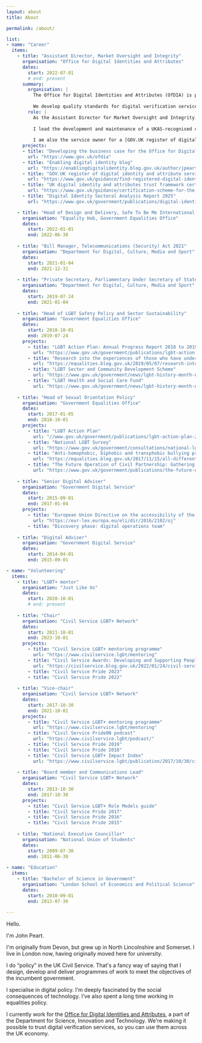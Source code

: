 ```yaml
---
layout: about
title: About

permalink: /about/

list:
- name: "Career"
  items:
    - title: "Assistant Director, Market Oversight and Integrity"
      organisation: "Office for Digital Identities and Attributes"
      dates:
        start: 2022-07-01
        # end: present
      summary:
        organisation: | 
          The Office for Digital Identities and Attributes (OfDIA) is part of the Department for Science, Innovation and Technology. 
        
          We develop quality standards for digital verification services and oversee a system of independent assurance, underpinned by legislation. Our work enables people to prove things about themselves in a trustworthy way, digitally, and across the economy, through a range of public and private sector services.
        role: |
          As the Assistant Director for Market Oversight and Integrity, I lead policy and delivery that supports the development of the digital verification services market in the UK. 
          
          I lead the development and maintenance of a UKAS-recognised conformity assessment scheme, aligned to ISO/IEC 17065:2012, that underpins the assurance processes that build trust in digital verification service providers operating in the UK.
          
          I am also the service owner for a [GOV.UK register of digital identity and attribute services](https://www.gov.uk/guidance/find-registered-digital-identity-and-attribute-services); a statutory register of digital verification services that have been independently assessed as meeting UK government rules. As part of this, I lead a digital delivery team and associated operational teams responsible for building, running and maintaining the integrity of this statutory register.
      projects:
      - title: "Developing the business case for the Office for Digital Identities and Attributes"
        url: "https://www.gov.uk/ofdia"
      - title: "Enabling digital identity blog"
        url: "https://enablingdigitalidentity.blog.gov.uk/author/jpeart/"
      - title: "GOV.UK register of digital identity and attribute services (Discovery to Public Beta)"
        url: "https://www.gov.uk/guidance/find-registered-digital-identity-and-attribute-services"
      - title: "UK digital identity and attributes trust framework certification scheme (0.3.1 to 0.4.4)"
        url: "https://www.gov.uk/guidance/certification-scheme-for-the-uk-digital-identity-and-attributes-trust-framework"
      - title: "Digital Identity Sectoral Analysis Report 2025"
        url: "https://www.gov.uk/government/publications/digital-identity-sectoral-analysis-report-2025"

    - title: "Head of Design and Delivery, Safe To Be Me International LGBT+ Conference"
      organisation: "Equality Hub, Government Equalities Office"
      dates:
        start: 2022-01-01
        end: 2022-06-30
        
    - title: "Bill Manager, Telecommunications (Security) Act 2021"
      organisation: "Department for Digital, Culture, Media and Sport"
      dates:
        start: 2021-01-04
        end: 2021-12-31
        
    - title: "Private Secretary, Parliamentary Under Secretary of State"
      organisation: "Department for Digital, Culture, Media and Sport"
      dates:
        start: 2019-07-24
        end: 2021-01-04
        
    - title: "Head of LGBT Safety Policy and Sector Sustainability"
      organisation: "Government Equalities Office"
      dates:
        start: 2018-10-01
        end: 2019-07-24
      projects:
        - title: "LGBT Action Plan: Annual Progress Report 2018 to 2019"
          url: "https://www.gov.uk/government/publications/lgbt-action-plan-annual-progress-report-2018-to-2019"
        - title: "Research into the experiences of those who have undergone conversion therapy in the UK"
          url: "https://equalities.blog.gov.uk/2019/05/07/research-into-the-experiences-of-those-who-have-undergone-conversion-therapy-in-the-uk/"
        - title: "LGBT Sector and Community Development Scheme"
          url: "https://www.gov.uk/government/news/lgbt-history-month-new-government-support-for-lgbt-groups"
        - title: "LGBT Health and Social Care Fund"
          url: "https://www.gov.uk/government/news/lgbt-history-month-new-government-support-for-lgbt-groups"
        
    - title: "Head of Sexual Orientation Policy"
      organisation: "Government Equalities Office"
      dates:
        start: 2017-01-05
        end: 2018-10-01
      projects:
        - title: "LGBT Action Plan"
          url: "//www.gov.uk/government/publications/lgbt-action-plan-2018-improving-the-lives-of-lesbian-gay-bisexual-and-transgender-people"
        - title: "National LGBT Survey"
          url: "https://www.gov.uk/government/consultations/national-lgbt-survey"
        - title: "Anti-homophobic, biphobic and transphobic bullying programme"
          url: "https://equalities.blog.gov.uk/2017/11/15/all-different-all-equal-how-were-investing-in-tackling-bullying-in-schools/"
        - title: "The Future Operation of Civil Partnership: Gathering Further Information"
          url: "https://www.gov.uk/government/publications/the-future-operation-of-civil-partnership-gathering-further-information"
        
    - title: "Senior Digital Adviser"
      organisation: "Government Digital Service"
      dates:
        start: 2015-09-01
        end: 2017-01-04
      projects:
        - title: "European Union Directive on the accessibility of the websites and mobile applications of public sector bodies"
          url: "https://eur-lex.europa.eu/eli/dir/2016/2102/oj"
        - title: "Discovery phase: digital operations team"
        
    - title: "Digital Adviser"
      organisation: "Government Digital Service"
      dates:
        start: 2014-04-01
        end: 2015-09-01

- name: "Volunteering"
  items:
    - title: "LGBT+ mentor"
      organisation: "Just Like Us"
      dates:
        start: 2020-10-01
        # end: present
        
    - title: "Chair"
      organisation: "Civil Service LGBT+ Network"
      dates:
        start: 2021-10-01
        end: 2023-10-01
      projects:
        - title: "Civil Service LGBT+ mentoring programme"
          url: "https://www.civilservice.lgbt/mentoring"
        - title: "Civil Service Awards: Developing and Supporting People Award – Civil Service LGBT+ mentoring programme"
          url: "https://civilservice.blog.gov.uk/2022/01/24/civil-service-awards-why-victory-is-over-the-rainbow/"
        - title: "Civil Service Pride 2023"
        - title: "Civil Service Pride 2022"
          
    - title: "Vice-chair"
      organisation: "Civil Service LGBT+ Network"
      dates:
        start: 2017-10-30
        end: 2021-10-01
      projects:
        - title: "Civil Service LGBT+ mentoring programme"
          url: "https://www.civilservice.lgbt/mentoring"
        - title: "Civil Service PrideON podcast"
          url: "https://www.civilservice.lgbt/podcast/"
        - title: "Civil Service Pride 2019"
        - title: "Civil Service Pride 2018"
        - title: "Civil Service LGBT+ Impact Index"
          url: "https://www.civilservice.lgbt/publication/2017/10/30/civil-service-impact-index/"
        
    - title: "Board member and Communications Lead"
      organisation: "Civil Service LGBT+ Network"
      dates:
        start: 2013-10-30
        end: 2017-10-30
      projects:
        - title: "Civil Service LGBT+ Role Models guide"
        - title: "Civil Service Pride 2017"
        - title: "Civil Service Pride 2016"
        - title: "Civil Service Pride 2015"
        
    - title: "National Executive Councillor"
      organisation: "National Union of Students"
      dates:
        start: 2009-07-30
        end: 2011-06-30
        
- name: "Education"
  items:
    - title: "Bachelor of Science in Government"
      organisation: "London School of Economics and Political Science"
      dates:
        start: 2010-09-01
        end: 2013-07-30
        
---
```


Hello. 

I'm John Peart. 

I'm originally from Devon, but grew up in North Lincolnshire and Somerset. I live in London now, having originally moved here for university.

I do “policy” in the UK Civil Service. That's a fancy way of saying that I design, develop and deliver programmes of work to meet the objectives of the incumbent government. 

I specialise in digital policy. I'm deeply fascinated by the social consequences of technology. I've also spent a long time working in equalities policy.

I currently work for the [Office for Digital Identities and Attributes](//www.gov.uk/ofdia), a part of the Department for Science, Innovation and Technology. We're making it possible to trust digital verification services, so you can use them across the UK economy.